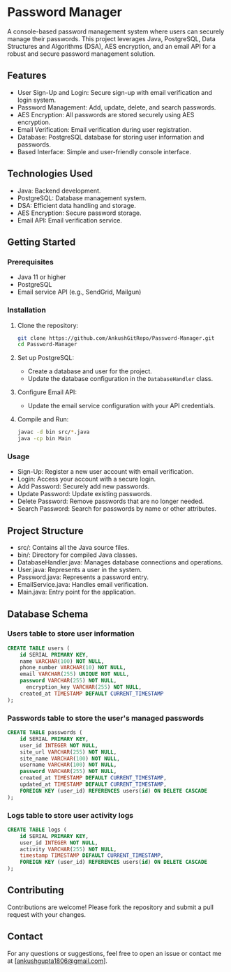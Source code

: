 # Password Manager

A console-based password management system where users can securely manage their passwords. This project leverages Java, PostgreSQL, Data Structures and Algorithms (DSA), AES encryption, and an email API for a robust and secure password management solution.

## Features

- User Sign-Up and Login: Secure sign-up with email verification and login system.
- Password Management: Add, update, delete, and search passwords.
- AES Encryption: All passwords are stored securely using AES encryption.
- Email Verification: Email verification during user registration.
- Database: PostgreSQL database for storing user information and passwords.
- Based Interface: Simple and user-friendly console interface.

## Technologies Used

- Java: Backend development.
- PostgreSQL: Database management system.
- DSA: Efficient data handling and storage.
- AES Encryption: Secure password storage.
- Email API: Email verification service.

## Getting Started

### Prerequisites

- Java 11 or higher
- PostgreSQL
- Email service API (e.g., SendGrid, Mailgun)

### Installation

1. Clone the repository:
   ```bash
   git clone https://github.com/AnkushGitRepo/Password-Manager.git
   cd Password-Manager
   ```
   

2. Set up PostgreSQL:
   - Create a database and user for the project.
   - Update the database configuration in the `DatabaseHandler` class.

3. Configure Email API:
   - Update the email service configuration with your API credentials.

4. Compile and Run:
   ```bash
   javac -d bin src/*.java
   java -cp bin Main
   ```

### Usage

- Sign-Up: Register a new user account with email verification.
- Login: Access your account with a secure login.
- Add Password: Securely add new passwords.
- Update Password: Update existing passwords.
- Delete Password: Remove passwords that are no longer needed.
- Search Password: Search for passwords by name or other attributes.

## Project Structure

- src/: Contains all the Java source files.
- bin/: Directory for compiled Java classes.
- DatabaseHandler.java: Manages database connections and operations.
- User.java: Represents a user in the system.
- Password.java: Represents a password entry.
- EmailService.java: Handles email verification.
- Main.java: Entry point for the application.

## Database Schema

### Users table to store user information
```sql
CREATE TABLE users (
    id SERIAL PRIMARY KEY,
    name VARCHAR(100) NOT NULL,
    phone_number VARCHAR(10) NOT NULL,
    email VARCHAR(255) UNIQUE NOT NULL,
    password VARCHAR(255) NOT NULL,
	  encryption_key VARCHAR(255) NOT NULL,
    created_at TIMESTAMP DEFAULT CURRENT_TIMESTAMP
);
```

### Passwords table to store the user's managed passwords
```sql
CREATE TABLE passwords (
    id SERIAL PRIMARY KEY,
    user_id INTEGER NOT NULL,
    site_url VARCHAR(255) NOT NULL,
    site_name VARCHAR(100) NOT NULL,
    username VARCHAR(100) NOT NULL,
    password VARCHAR(255) NOT NULL,
    created_at TIMESTAMP DEFAULT CURRENT_TIMESTAMP,
    updated_at TIMESTAMP DEFAULT CURRENT_TIMESTAMP,
    FOREIGN KEY (user_id) REFERENCES users(id) ON DELETE CASCADE
);
```

### Logs table to store user activity logs
```sql
CREATE TABLE logs (
    id SERIAL PRIMARY KEY,
    user_id INTEGER NOT NULL,
    activity VARCHAR(255) NOT NULL,
    timestamp TIMESTAMP DEFAULT CURRENT_TIMESTAMP,
    FOREIGN KEY (user_id) REFERENCES users(id) ON DELETE CASCADE
);
```

## Contributing

Contributions are welcome! Please fork the repository and submit a pull request with your changes.

## Contact

For any questions or suggestions, feel free to open an issue or contact me at [ankushgupta1806@gmail.com].
